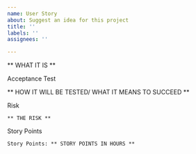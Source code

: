 ```yaml
---
name: User Story
about: Suggest an idea for this project
title: ''
labels: ''
assignees: ''

---
```


** WHAT IT IS **

Acceptance Test

   ** HOW IT WILL BE TESTED/ WHAT IT MEANS TO SUCCEED **

Risk

    ** THE RISK **

Story Points

    Story Points: ** STORY POINTS IN HOURS **
